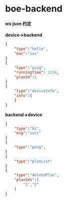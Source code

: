 # boe-backend

#### ws json 约定

**device->backend**

```json
{
    "type":"hello",
    "mac":"xxx"
}
{
    "type":"ping",
    "runningTime": 1234,
    "planId":1
}
{
    "type":"deviceInfo",
    "info":{
    }
}
```

**backend->device**

```json
{
    "type":"hi",
    "msg":"succ"
}
{
    "type":"pong",
}
{
    "type":"planList"
}
{
    "type":"deletePlan",
    "planIds":[
        "1","2"
    ]
}
```

